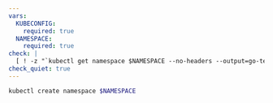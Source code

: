 ```yaml
---
vars:
  KUBECONFIG:
    required: true
  NAMESPACE:
    required: true
check: |
  [ ! -z "`kubectl get namespace $NAMESPACE --no-headers --output=go-template={{.metadata.name}}`" ]
check_quiet: true
---
```


```bash
kubectl create namespace $NAMESPACE
```